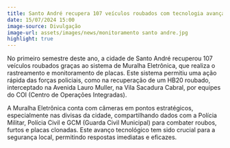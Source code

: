 ```yaml
---
title: Santo André recupera 107 veículos roubados com tecnologia avançada
date: 15/07/2024 15:00
image-source: Divulgação
image-url: assets/images/news/monitoramento santo andre.jpg
highlight: true
---
```


No primeiro semestre deste ano, a cidade de Santo André recuperou 107 veículos roubados graças ao sistema de Muralha Eletrônica, que realiza o rastreamento e monitoramento de placas. Este sistema permitiu uma ação rápida das forças policiais, como na recuperação de um HB20 roubado, interceptado na Avenida Lauro Muller, na Vila Sacadura Cabral, por equipes do COI (Centro de Operações Integradas).

A Muralha Eletrônica conta com câmeras em pontos estratégicos, especialmente nas divisas da cidade, compartilhando dados com a Polícia Militar, Polícia Civil e GCM (Guarda Civil Municipal) para combater roubos, furtos e placas clonadas. Este avanço tecnológico tem sido crucial para a segurança local, permitindo respostas imediatas e eficazes.
